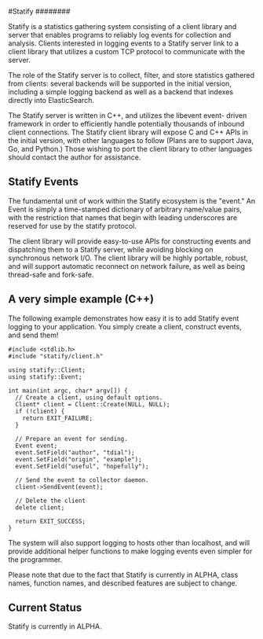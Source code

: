 #Statify
########

Statify is a statistics gathering system consisting of a client library
and server that enables programs to reliably log events for collection
and analysis. Clients interested in logging events to a Statify server
link to a client library that utilizes a custom TCP protocol to
communicate with the server.

The role of the Statify server is to collect, filter, and store
statistics gathered from clients: several backends will be supported in
the initial version, including a simple logging backend as well as a
backend that indexes directly into ElasticSearch.

The Statify server is written in C++, and utilizes the libevent event-
driven framework in order to efficiently handle potentially thousands of
inbound client connections. The Statify client library will expose C
and C++ APIs in the initial version, with other languages to follow
(Plans are to support Java, Go, and Python.) Those wishing to port the
client library to other languages should contact the author for
assistance.

## Statify Events

The fundamental unit of work within the Statify ecosystem is the
"event." An Event is simply a time-stamped dictionary of arbitrary
name/value pairs, with the restriction that names that begin with
leading underscores are reserved for use by the statify protocol.

The client library will provide easy-to-use APIs for constructing
events and dispatching them to a Statify server, while avoiding
blocking on synchronous network I/O. The client library will be highly
portable, robust, and will support automatic reconnect on network
failure, as well as being thread-safe and fork-safe.

## A very simple example (C++)
The following example demonstrates how easy it is to add Statify event
logging to your application. You simply create a client, construct
events, and send them!

    #include <stdlib.h>
    #include "statify/client.h"
    
    using statify::Client;
    using statify::Event;
    
    int main(int argc, char* argv[]) {
      // Create a client, using default options.
      Client* client = Client::Create(NULL, NULL);
      if (!client) {
        return EXIT_FAILURE;
      }
      
      // Prepare an event for sending.
      Event event;
      event.SetField("author", "tdial");
      event.SetField("origin", "example");
      event.SetField("useful", "hopefully");

      // Send the event to collector daemon.
      client->SendEvent(event);

      // Delete the client
      delete client;

      return EXIT_SUCCESS;
    }

The system will also support logging to hosts other than localhost, and
will provide additional helper functions to make logging events even
simpler for the programmer.

Please note that due to the fact that Statify is currently in ALPHA,
class names, function names, and described features are subject to change.

## Current Status

Statify is currently in ALPHA.

